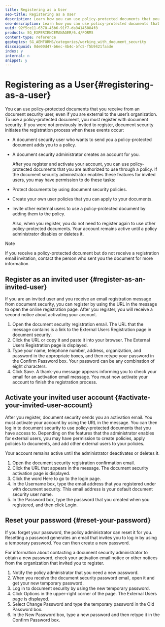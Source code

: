 ```yaml
---
title: Registering as a User
seo-title: Registering as a User
description: Learn how you can use policy-protected documents that you receive from an document security user, even if you are external to the user’s organization.
seo-description: Learn how you can use policy-protected documents that you receive from an document security user, even if you are external to the user’s organization.
uuid: 92f5ce11-6378-45b6-91f7-da84145884f8
products: SG_EXPERIENCEMANAGER/6.4/FORMS
content-type: reference
geptopics: SG_AEMFORMS/categories/working_with_document_security
discoiquuid: 0de00d47-b6ec-4b4c-bfc5-f5b9421faade
index: y
internal: n
snippet: y
---
```


# Registering as a User{#registering-as-a-user}

You can use policy-protected documents that you receive from an document security user, even if you are external to the user’s organization. To use a policy-protected document, you must register with document security. If you were not previously invited to register, document security initiates the registration process when these events occur:

* A document security user who wants to send you a policy-protected document adds you to a policy.
* A document security administrator creates an account for you.

  After you register and activate your account, you can use policy-protected documents that you are authorized to use through a policy. If the document security administrator enables these features for invited users, you may have permission to do these tasks:

* Protect documents by using document security policies.
* Create your own user policies that you can apply to your documents.
* Invite other external users to use a policy-protected document by adding them to the policy.

  Also, when you register, you do not need to register again to use other policy-protected documents. Your account remains active until a policy administrator disables or deletes it.

>[!NOTE]
>
>If you receive a policy-protected document but do not receive a registration email invitation, contact the person who sent you the document for more information.

## Register as an invited user {#register-as-an-invited-user}

If you are an invited user and you receive an email registration message from document security, you can register by using the URL in the message to open the online registration page. After you register, you will receive a second notice about activating your account.

1. Open the document security registration email. The URL that the message contains is a link to the External Users Registration page in document security.
1. Click the URL or copy it and paste it into your browser. The External Users Registration page is displayed.
1. Type your name, telephone number, address, organization, and password in the appropriate boxes, and then retype your password in the Confirm Password box. Your password can be any combination of eight characters.
1. Click Save. A thank-you message appears informing you to check your email for an activation email message. You must now activate your account to finish the registration process.

## Activate your invited user account {#activate-your-invited-user-account}

After you register, document security sends you an activation email. You must activate your account by using the URL in the message. You can then log in to document security to use policy-protected documents that you have access to. Depending on the features that the administrator enables for external users, you may have permission to create policies, apply policies to documents, and add other external users to your policies.

Your account remains active until the administrator deactivates or deletes it.

1. Open the document security registration confirmation email.
1. Click the URL that appears in the message. The document security activation page is displayed.
1. Click the word Here to go to the login page.
1. In the Username box, type the email address that you registered under with document security. This email address is your default document security user name.
1. In the Password box, type the password that you created when you registered, and then click Login.

## Reset your password {#reset-your-password}

If you forget your password, the policy administrator can reset it for you. Resetting a password generates an email that invites you to log in by using a temporary password. You can then create a new password.

For information about contacting a document security administrator to obtain a new password, check your activation email notice or other notices from the organization that invited you to register.

1. Notify the policy administrator that you need a new password.
1. When you receive the document security password email, open it and get your new temporary password.
1. Log in to document security by using the new temporary password.
1. Click Options in the upper-right corner of the page. The External Users page is displayed.
1. Select Change Password and type the temporary password in the Old Password box.
1. In the New Password box, type a new password and then retype it in the Confirm Password box.

